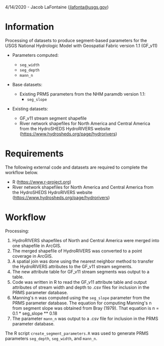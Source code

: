 4/14/2020 - Jacob LaFontaine (jlafonta@usgs.gov)

# Information
Processing of datasets to produce segment-based parameters for the USGS National Hydrologic Model with Geospatial Fabric version 1.1 (GF_v11)

- Parameters computed:
	- `seg_width`
	- `seg_depth`
	- `mann_n`

- Base datasets:
	- Existing PRMS parameters from the NHM paramdb version 1.1:
		- `seg_slope`

- Existing datasets:
	- GF_v11 stream segment shapefile
	- River network shapefiles for North America and Central America from the HydroSHEDS HydroRIVERS website (https://www.hydrosheds.org/page/hydrorivers)

# Requirements
The following external code and datasets are required to complete the workflow below.
- R (https://www.r-project.org)
- River network shapefiles for North America and Central America from the HydroSHEDS HydroRIVERS website (https://www.hydrosheds.org/page/hydrorivers)

# Workflow
Processing:
1. HydroRIVERS shapefiles of North and Central America were merged into one shapefile in ArcGIS.
2. The merged shapefile of HydroRIVERS was converted to a point coverage in ArcGIS.
3. A spatial join was done using the nearest neighbor method to transfer the HydroRIVERS attributes to the GF_v11 stream segments.
4. The new attribute table for GF_v11 stream segments was output to a table.
5. Code was written in R to read the GF_v11 attribute table and output attributes of stream width and depth to .csv files for inclusion in the PRMS parameter database.
6. Manning's n was computed using the `seg_slope` parameter from the PRMS parameter database. The equation for computing Manning's n from segment slope was obtained from Bray (1979). That equation is n = 0.1 * seg_slope ** 0.18
7. The parameter `mann_n` was output to a .csv file for inclusion in the PRMS parameter database.

The R script `create_segment_parameters.R` was used to generate PRMS parameters `seg_depth`, `seg_width`, and `mann_n`.

